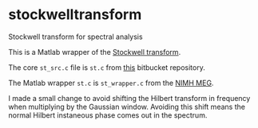 stockwelltransform
==================

Stockwell transform for spectral analysis

This is a Matlab wrapper of the [Stockwell transform](http://en.wikipedia.org/wiki/S_transform).

The core `st_src.c` file is `st.c` from [this](https://bitbucket.org/cleemesser/stockwelltransform/src/a4b1627626c2?at=default) bitbucket repository.

The Matlab wrapper `st.c` is `st_wrapper.c` from the [NIMH MEG](http://kurage.nimh.nih.gov/meglab/Meg/Ctf2st).

I made a small change to avoid shifting the Hilbert transform in frequency when multiplying by the Gaussian window. 
Avoiding this shift means the normal Hilbert instaneous phase comes out in the spectrum.
